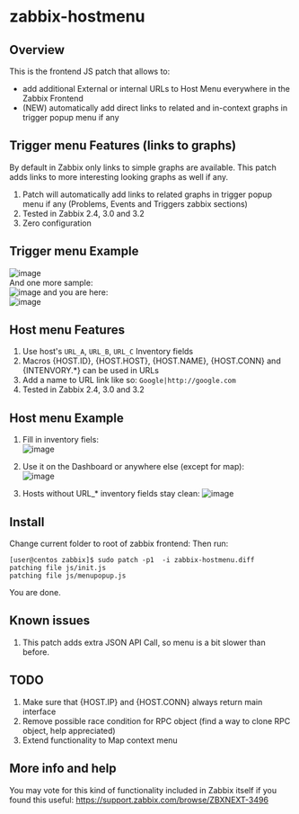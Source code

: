 # zabbix-hostmenu  

## Overview  
This is the frontend JS patch that allows to:
- add additional External or internal URLs to Host Menu everywhere in the Zabbix Frontend  
- (NEW) automatically add direct links to related and in-context graphs in trigger popup menu if any


## Trigger menu Features (links to graphs)  
By default in Zabbix only links to simple graphs are available. This patch adds links to more interesting looking graphs as well if any.

1. Patch will automatically add links to related graphs in trigger popup menu if any (Problems, Events and Triggers zabbix sections)  
2. Tested in Zabbix 2.4, 3.0 and 3.2  
3. Zero configuration  


## Trigger menu Example  
![image](https://cloud.githubusercontent.com/assets/14870891/22647372/261e7062-ec82-11e6-8ea7-7327dae6ee31.png)  
And one more sample:  
![image](https://cloud.githubusercontent.com/assets/14870891/22647411/599f9538-ec82-11e6-9d80-5e7c53a89090.png)
and you are here:  
![image](https://cloud.githubusercontent.com/assets/14870891/22647761/61c7a10e-ec84-11e6-8225-0e83180400df.png)


## Host menu Features  

1. Use host's `URL_A`, `URL_B`, `URL_C` Inventory fields    
2. Macros {HOST.ID}, {HOST.HOST}, {HOST.NAME}, {HOST.CONN} and {INTENVORY.*} can be used in URLs  
3. Add a name to URL link like so: `Google|http://google.com`  
4. Tested in Zabbix 2.4, 3.0 and 3.2  


## Host menu Example  
1. Fill in inventory fiels:  
![image](https://cloud.githubusercontent.com/assets/14870891/21094122/6764a7d2-c066-11e6-805c-6941181ce078.png)  

2. Use it on the Dashboard or anywhere else (except for map):  
![image](https://cloud.githubusercontent.com/assets/14870891/21094249/21254190-c067-11e6-944c-c252dd8d177f.png)  

3. Hosts without URL_*  inventory fields stay clean:
![image](https://cloud.githubusercontent.com/assets/14870891/21094290/5dd4f8d8-c067-11e6-8015-9263551803d5.png)  

## Install  
Change current folder to root of zabbix frontend:
Then run:  
```
[user@centos zabbix]$ sudo patch -p1  -i zabbix-hostmenu.diff 
patching file js/init.js
patching file js/menupopup.js
```
You are done.  


## Known issues  
1. This patch adds extra JSON API Call, so menu is a bit slower than before.  


## TODO  
1. Make sure that {HOST.IP} and {HOST.CONN} always return main interface   
2. Remove possible race condition for RPC object (find a way to clone RPC object, help appreciated)  
3. Extend functionality to Map context menu  


## More info and help  
You may vote for this kind of functionality included in Zabbix itself if you found this useful:
https://support.zabbix.com/browse/ZBXNEXT-3496
